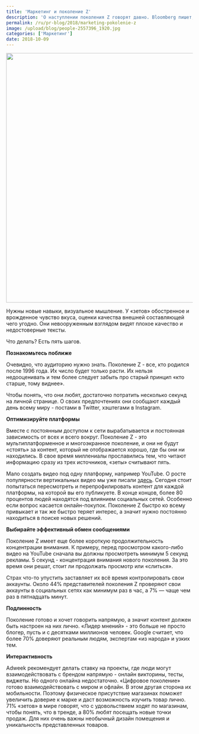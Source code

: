 ```yaml
---
title: 'Маркетинг и поколение Z'
description: 'О наступлении поколения Z говорят давно. Bloomberg пишет, что в 2019 году 32 процента всего населения будут составлять люди 23 лет и моложе, а это значит, что ваша маркетинговая стратегия должна будет кардинально измениться.'
permalink: /ru/pr-blog/2018/marketing-pokolenie-z
image: /upload/blog/people-2557396_1920.jpg
categories: ['Маркетинг']
date: 2018-10-09
---
```

<img src="{{ site.assets }}/upload/blog/people-2557396_1920.jpg" width="1008" height="672" alt="">
<p>Нужны новые навыки, визуальное мышление. У &laquo;зетов&raquo; обостренное и врожденное чувство вкуса, оценки качества внешней составляющей чего угодно. Они невооруженным взглядом видят плохое качество и недостоверные тексты.&nbsp;</p>
<p>Что делать? Есть пять шагов.&nbsp;</p>
<p><strong>Познакомьтесь поближе</strong></p>
<p>Очевидно, что аудиторию нужно знать. Поколение Z - все, кто родился после 1996 года. Их число будет только расти. Их нельзя недооценивать и тем более следует забыть про старый принцип &laquo;кто старше, тому виднее&raquo;.&nbsp;</p>
<p>Чтобы понять, что они любят, достаточно потратить несколько секунд на личной странице. О своих предпочтениях они сообщают каждый день всему миру - постами в Twitter, хэштегами в Instаgram.&nbsp;</p>
<p><strong>Оптимизируйте платформы</strong></p>
<p>Вместе с постоянным доступом к сети вырабатывается и постоянная зависимость от всех и всего вокруг. Поколение Z - это мультиплатформенное и многоэкранное поколение, и они не будут &laquo;стоять&raquo; за контент, который не отображается хорошо, где бы они ни находились. В свое время миллениалы прославились тем, что читают информацию сразу из трех источников, &laquo;зеты&raquo; считывают пять.&nbsp;</p>
<p>Мало создать видео под одну платформу, например YouTube. О росте популярности вертикальных видео мы уже писали <a href="/ru/pr-blog/2018/novaya-era-video-kontenta">здесь</a>. Сегодня стоит попытаться пересмотреть и перепрофилировать контент для каждой платформы, на которой вы его публикуете. В конце концов, более 80 процентов людей находятся под влиянием социальных сетей. Особенно если вопрос касается онлайн-покупок. Поколение Z быстро ко всему привыкает и так же быстро теряет интерес, а значит нужно постоянно находиться в поиске новых решений.&nbsp;</p>
<p><strong>Выбирайте эффективный обмен сообщениями</strong></p>
<p>Поколение Z имеет еще более короткую продолжительность концентрации внимания. К примеру, перед просмотром какого-либо видео на YouTube сначала вы должны просмотреть минимум 5 секунд рекламы. 5 секунд - концентрация внимания нового поколения. За это время они решат, стоит ли продолжать просмотр или &laquo;слиться&raquo;.&nbsp;</p>
<p>Страх что-то упустить заставляет их всё время контролировать свои аккаунты. Около 44% представителей поколения Z проверяют свои аккаунты в социальных сетях как минимум раз в час, а 7% &mdash; чаще чем раз в пятнадцать минут.</p>
<p><strong>Подлинность</strong>&nbsp;</p>
<p>Поколение готово и хочет говорить напрямую, а значит контент должен быть настроен на них лично. &laquo;Лидер мнений&raquo; - это больше не просто блогер, пусть и с десятками миллионов человек. Google считает, что более 70% доверяют реальным людям, экспертам &laquo;из народа&raquo; и узких тем.&nbsp;</p>
<p><strong>Интерактивность</strong>&nbsp;</p>
<p>Adweek рекомендует делать ставку на проекты, где люди могут взаимодействовать с брендом напрямую - онлайн викторины, тесты, виджеты. Но одного онлайна недостаточно. &laquo;Цифровое поколение&raquo; готово взаимодействовать с миром и офлайн. В этом другая сторона их мобильности. Поэтому физическое присутствие магазинах поможет увеличить доверие к марке и даст возможность изучить товар лично. 71% &laquo;зетов&raquo; в мире говорят, что с удовольствием ходят по магазинам, чтобы понять, что в тренде, а 80% любят посещать новые точки продаж. Для них очень важны необычный дизайн помещения и уникальность представленных товаров.</p>
